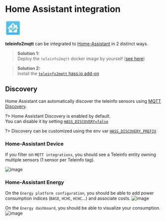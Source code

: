 # Home Assistant integration

![logo](hass.png)

**teleinfo2mqtt** can be integrated to [Home-Assistant](https://www.home-assistant.io/) in 2 distinct ways.

> **Solution 1:** \
Deploy the `teleinfo2mqtt` docker image by yourself ([see here](/introduction/))

> **Solution 2:** \
Install the [`teleinfo2mqtt` hass.io add-on](https://github.com/fmartinou/hassio-addons)

## Discovery

Home Assistant can automatically discover the teleinfo sensors using [MQTT Discovery](https://www.home-assistant.io/docs/mqtt/discovery/).

?> Home Assistant Discovery is enabled by default. \
You can disable it by setting [`HASS_DISCOVERY=false`](configuration/)

?> Discovery can be customized using the env var [`HASS_DISCOVERY_PREFIX`](configuration/)


### Home-Assistant Device
If you filter on `MQTT integrations`, you should see a Teleinfo entity owning multiple sensors (1 sensor per Teleinfo tag).

![image](entities.png)

### Home-Assistant Energy
On the `Energy platform configuration`, you should be able to add power consumption indices (`BASE`, `HCHC`, `HCHC`...) and associate costs.
![image](energy_1.png)

On the `Energy dashboard`, you should be able to visualize your consumption.
![image](energy_2.png)

